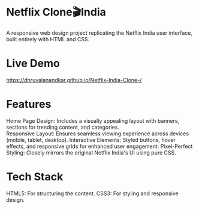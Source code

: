 # Netflix Clone🎬India
A responsive web design project replicating the Netflix India user interface, built entirely with HTML and CSS.
# Live Demo
https://dhruvalanandkar.github.io/Netflix-India-Clone-/
# Features
Home Page Design: Includes a visually appealing layout with banners, sections for trending content, and categories.  
Responsive Layout: Ensures seamless viewing experience across devices (mobile, tablet, desktop).
Interactive Elements: Styled buttons, hover effects, and responsive grids for enhanced user engagement.
Pixel-Perfect Styling: Closely mirrors the original Netflix India's UI using pure CSS.
# Tech Stack
HTML5: For structuring the content.
CSS3: For styling and responsive design.
